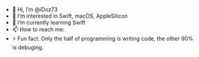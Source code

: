 - 👋 Hi, I’m @iDoz73
- 👀 I’m interested in Swift, macOS, AppleSilicon
- 🌱 I’m currently learning Swift
- 📫 How to reach me:
- ⚡ Fun fact: Only the half of programming is writing code, the other 90% is debuging.

<!---
iDoz73/iDoz73 is a ✨ special ✨ repository because its `README.md` (this file) appears on your GitHub profile.
You can click the Preview link to take a look at your changes.
--->
